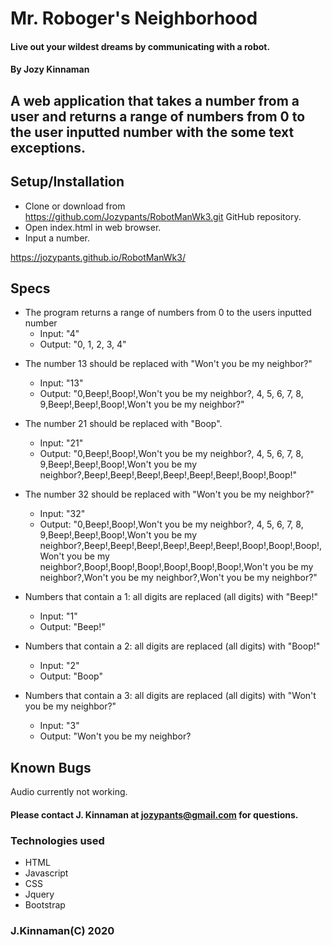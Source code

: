 # Mr. Roboger's Neighborhood

#### Live out your wildest dreams by communicating with a robot.

#### By Jozy Kinnaman

## A web application that takes a number from a user and returns a range of numbers from 0 to the user inputted number with the some text exceptions.

## Setup/Installation

- Clone or download from https://github.com/Jozypants/RobotManWk3.git GitHub repository.
- Open index.html in web browser.
- Input a number.

https://jozypants.github.io/RobotManWk3/


## Specs

- The program returns a range of numbers from 0 to the users inputted number
  - Input: "4"
  - Output: "0, 1, 2, 3, 4"

* The number 13 should be replaced with "Won't you be my neighbor?"

  - Input: "13"
  - Output: "0,Beep!,Boop!,Won't you be my neighbor?, 4, 5, 6, 7, 8, 9,Beep!,Beep!,Boop!,Won't you be my neighbor?"

* The number 21 should be replaced with "Boop".

  - Input: "21"
  - Output: "0,Beep!,Boop!,Won't you be my neighbor?, 4, 5, 6, 7, 8, 9,Beep!,Beep!,Boop!,Won't you be my neighbor?,Beep!,Beep!,Beep!,Beep!,Beep!,Beep!,Boop!,Boop!"

* The number 32 should be replaced with "Won't you be my neighbor?"

  - Input: "32"
  - Output: "0,Beep!,Boop!,Won't you be my neighbor?, 4, 5, 6, 7, 8, 9,Beep!,Beep!,Boop!,Won't you be my neighbor?,Beep!,Beep!,Beep!,Beep!,Beep!,Beep!,Boop!,Boop!,Boop!,Won't you be my neighbor?,Boop!,Boop!,Boop!,Boop!,Boop!,Boop!,Won't you be my neighbor?,Won't you be my neighbor?,Won't you be my neighbor?"

* Numbers that contain a 1: all digits are replaced (all digits) with "Beep!"
  - Input: "1"
  - Output: "Beep!"
* Numbers that contain a 2: all digits are replaced (all digits) with "Boop!"
  - Input: "2"
  - Output: "Boop"
* Numbers that contain a 3: all digits are replaced (all digits) with "Won't you be my neighbor?"
  - Input: "3"
  - Output: "Won't you be my neighbor?

## Known Bugs

Audio currently not working. 

#### Please contact J. Kinnaman at jozypants@gmail.com for questions.

### Technologies used

- HTML
- Javascript
- CSS
- Jquery
- Bootstrap

### J.Kinnaman(C) 2020
